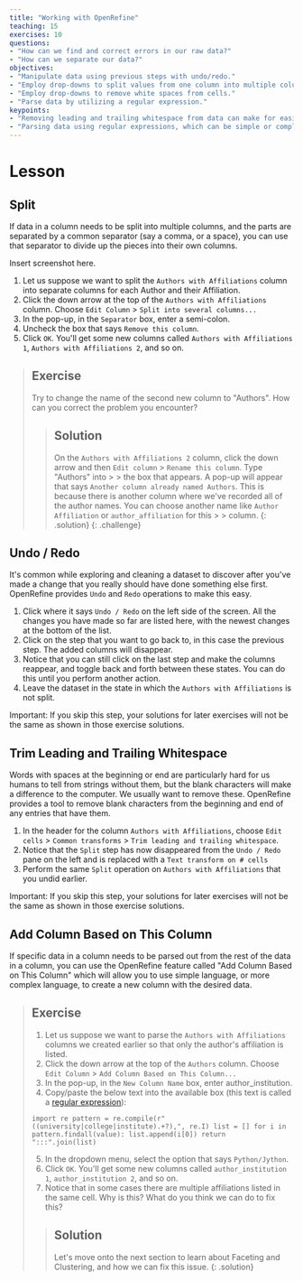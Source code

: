 ```yaml
---
title: "Working with OpenRefine"
teaching: 15
exercises: 10
questions:
- "How can we find and correct errors in our raw data?"
- "How can we separate our data?"
objectives:
- "Manipulate data using previous steps with undo/redo."
- "Employ drop-downs to split values from one column into multiple columns."
- "Employ drop-downs to remove white spaces from cells."
- "Parse data by utilizing a regular expression."
keypoints:
- "Removing leading and trailing whitespace from data can make for easier searching and sorting."
- "Parsing data using regular expressions, which can be simple or complex, can remove unwanted text quickly."
---
```


# Lesson

## Split


If data in a column needs to be split into multiple columns, and the parts are separated by a common separator (say a comma, or a space), you can use that separator to divide up the pieces into their own columns.

Insert screenshot here.

1. Let us suppose we want to split the `Authors with Affiliations` column into separate columns for each Author and their Affiliation. 
2. Click the down arrow at the top of the `Authors with Affiliations` column. Choose `Edit Column` > `Split into several columns...`
3. In the pop-up, in the `Separator` box, enter a semi-colon.
4. Uncheck the box that says `Remove this column`.
5. Click `OK`. You'll get some new columns called `Authors with Affiliations 1`, `Authors with Affiliations 2`, and so on.

> ## Exercise
>
> Try to change the name of the second new column to "Authors". How can you correct the problem you encounter?
> 
> > ## Solution
> > 
> > On the `Authors with Affiliations 2` column, click the down arrow and then `Edit column` > `Rename this column`. Type "Authors" into > > the box that appears. A pop-up will appear that says `Another column already named Authors`. This is because there is another column
> > where we've recorded all of the author names. You can choose another name like `Author Affiliation` or `author_affiliation` for this > > column.
> {: .solution}
{: .challenge}

## Undo / Redo

It's common while exploring and cleaning a dataset to discover after you've made a change that you really should have done something else first. OpenRefine provides `Undo` and `Redo` operations to make this easy.


1. Click where it says `Undo / Redo` on the left side of the screen. All the changes you have made so far are listed here, with the newest changes at the bottom of the list.
2. Click on the step that you want to go back to, in this case the previous step. The added columns will disappear.
3. Notice that you can still click on the last step and make the columns reappear, and toggle back and forth between these states. You can do this until you perform another action.
4. Leave the dataset in the state in which the `Authors with Affiliations` is not split.

Important: If you skip this step, your solutions for later exercises will not be the same as shown in those exercise solutions.

## Trim Leading and Trailing Whitespace

Words with spaces at the beginning or end are particularly hard for us humans to tell from strings without them, but the blank characters will make a difference to the computer. We usually want to remove these. OpenRefine provides a tool to remove blank characters from the beginning and end of any entries that have them.


1. In the header for the column `Authors with Affiliations`, choose `Edit cells` > `Common transforms` > `Trim leading and trailing whitespace`.
2. Notice that the `Split` step has now disappeared from the `Undo / Redo` pane on the left and is replaced with a `Text transform on # cells`
3. Perform the same `Split` operation on `Authors with Affiliations` that you undid earlier. 

Important: If you skip this step, your solutions for later exercises will not be the same as shown in those exercise solutions.

## Add Column Based on This Column


If specific data in a column needs to be parsed out from the rest of the data in a column, you can use the OpenRefine feature called "Add Column Based on This Column" which will allow you to use simple language, or more complex language, to create a new column with the desired data.

> ## Exercise
> 1. Let us suppose we want to parse the `Authors with Affiliations` columns we created earlier so that only the author's affiliation is
> listed. 
> 2. Click the down arrow at the top of the `Authors` column. Choose `Edit Column` > `Add Column Based on This Column...`
> 3. In the pop-up, in the `New Column Name` box, enter author_institution.
> 4. Copy/paste the below text into the available box (this text is called a [regular expression](https://librarycarpentry.github.io/lc-data-intro/04-regular-expressions/)):
>
> `import re
>  pattern = re.compile(r"((university|college|institute).+?),", re.I)
>  list = []
>  for i in pattern.findall(value):
>  list.append(i[0])
>  return ":::".join(list)`
>  
> 5. In the dropdown menu, select the option that says `Python/Jython`.
> 6. Click `OK`. You'll get some new columns called `author_institution 1`, `author_institution 2`, and so on.
> 7. Notice that in some cases there are multiple affiliations listed in the same cell. Why is this? What do you think we can do to fix this?
> > ## Solution
> > Let's move onto the next section to learn about Faceting and Clustering, and how we can fix this issue.
> {: .solution}
